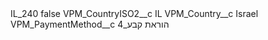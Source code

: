 <?xml version="1.0" encoding="UTF-8"?>
<CustomMetadata xmlns="http://soap.sforce.com/2006/04/metadata" xmlns:xsi="http://www.w3.org/2001/XMLSchema-instance" xmlns:xsd="http://www.w3.org/2001/XMLSchema">
    <label>IL_240</label>
    <protected>false</protected>
    <values>
        <field>VPM_CountryISO2__c</field>
        <value xsi:type="xsd:string">IL</value>
    </values>
    <values>
        <field>VPM_Country__c</field>
        <value xsi:type="xsd:string">Israel</value>
    </values>
    <values>
        <field>VPM_PaymentMethod__c</field>
        <value xsi:type="xsd:string">4_הוראת קבע</value>
    </values>
</CustomMetadata>

